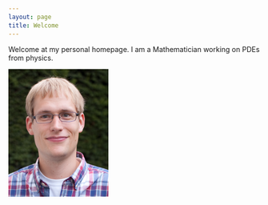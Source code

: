 ```yaml
---
layout: page
title: Welcome
---
```


Welcome at my personal homepage. I am a Mathematician working on PDEs
from physics.

![Picture of myself](/static/me.png)
